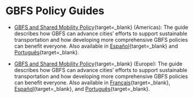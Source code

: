 # GBFS Policy Guides

- [GBFS and Shared Mobility Policy](https://mobilitydata.org/gbfs-and-shared-mobility-data-policy/){target=_blank} (Americas): The guide describes how GBFS can advance cities’ efforts to support sustainable transportation and how developing more comprehensive GBFS policies can benefit everyone. Also available in [Español](https://mobilitydata.org/gbfs-y-politica-de-datos-de-movilidad-compartida/){target=_blank} and [Português](https://mobilitydata.org/gbfs-e-politica-de-dados-de-mobilidade-compartilhada/){target=_blank}.


- [GBFS and Shared Mobility Policy](https://mobilitydata.org/gbfs-and-shared-mobility-data-policy-in-europe/){target=_blank} (Europe): The guide describes how GBFS can advance cities’ efforts to support sustainable transportation and how developing more comprehensive GBFS policies can benefit everyone. Also available in [Français](https://mobilitydata.org/gbfs-et-les-donnees-de-mobilite-partagee-des-politiques-publiques-au-service-des-villes-europeennes/){target=_blank}, [Español](https://mobilitydata.org/gbfs-y-politica-de-datos-de-movilidad-compartida-2/){target=_blank}, and [Português](https://mobilitydata.org/gbfs-e-politica-de-dados-de-mobilidade-compartilhada-2/){target=_blank}. 